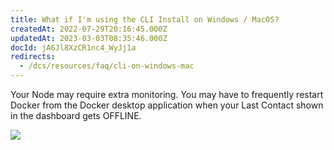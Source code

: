 ```yaml
---
title: What if I'm using the CLI Install on Windows / MacOS?
createdAt: 2022-07-29T20:16:45.000Z
updatedAt: 2023-03-03T08:35:46.000Z
docId: jA6Jl8XzCR1nc4_WyJj1a
redirects:
  - /dcs/resources/faq/cli-on-windows-mac
---
```


Your Node may require extra monitoring. You may have to frequently restart Docker from the Docker desktop application when your Last Contact shown in the dashboard gets OFFLINE.

![](https://archbee-image-uploads.s3.amazonaws.com/kv3plx2xmXcUGcVl4Lttj/TP1GtoM230mATj-SyjK4w_image.png)

